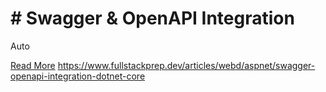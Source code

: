 # # Swagger & OpenAPI Integration

Auto

[Read More](https://www.fullstackprep.dev/articles/webd/aspnet/swagger-openapi-integration-dotnet-core) https://www.fullstackprep.dev/articles/webd/aspnet/swagger-openapi-integration-dotnet-core